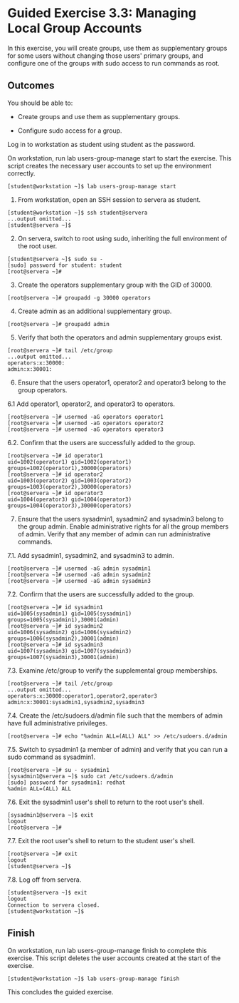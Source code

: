 # Guided Exercise 3.3: Managing Local Group Accounts

In this exercise, you will create groups, use them as supplementary groups for some users without changing those users' primary groups, and configure one of the groups with sudo access to run commands as root.

## Outcomes

You should be able to:

- Create groups and use them as supplementary groups.

- Configure sudo access for a group.

Log in to workstation as student using student as the password.

On workstation, run lab users-group-manage start to start the exercise. This script creates the necessary user accounts to set up the environment correctly.

```
[student@workstation ~]$ lab users-group-manage start
```

1. From workstation, open an SSH session to servera as student.

```
[student@workstation ~]$ ssh student@servera
...output omitted...
[student@servera ~]$ 
```

2. On servera, switch to root using sudo, inheriting the full environment of the root user.

```
[student@servera ~]$ sudo su -
[sudo] password for student: student
[root@servera ~]# 
```

3. Create the operators supplementary group with the GID of 30000.

```
[root@servera ~]# groupadd -g 30000 operators
```

4. Create admin as an additional supplementary group.

```
[root@servera ~]# groupadd admin
```

5. Verify that both the operators and admin supplementary groups exist.

```
[root@servera ~]# tail /etc/group
...output omitted...
operators:x:30000:
admin:x:30001:
```
6. Ensure that the users operator1, operator2 and operator3 belong to the group operators.

6.1 Add operator1, operator2, and operator3 to operators.

```
[root@servera ~]# usermod -aG operators operator1
[root@servera ~]# usermod -aG operators operator2
[root@servera ~]# usermod -aG operators operator3
```

6.2. Confirm that the users are successfully added to the group.

```
[root@servera ~]# id operator1
uid=1002(operator1) gid=1002(operator1) groups=1002(operator1),30000(operators)
[root@servera ~]# id operator2
uid=1003(operator2) gid=1003(operator2) groups=1003(operator2),30000(operators)
[root@servera ~]# id operator3
uid=1004(operator3) gid=1004(operator3) groups=1004(operator3),30000(operators)
```

7. Ensure that the users sysadmin1, sysadmin2 and sysadmin3 belong to the group admin. Enable administrative rights for all the group members of admin. Verify that any member of admin can run administrative commands.

7.1. Add sysadmin1, sysadmin2, and sysadmin3 to admin.

```
[root@servera ~]# usermod -aG admin sysadmin1
[root@servera ~]# usermod -aG admin sysadmin2
[root@servera ~]# usermod -aG admin sysadmin3
```

7.2. Confirm that the users are successfully added to the group.

```
[root@servera ~]# id sysadmin1
uid=1005(sysadmin1) gid=1005(sysadmin1) groups=1005(sysadmin1),30001(admin)
[root@servera ~]# id sysadmin2
uid=1006(sysadmin2) gid=1006(sysadmin2) groups=1006(sysadmin2),30001(admin)
[root@servera ~]# id sysadmin3
uid=1007(sysadmin3) gid=1007(sysadmin3) groups=1007(sysadmin3),30001(admin)
```

7.3. Examine /etc/group to verify the supplemental group memberships.

```
[root@servera ~]# tail /etc/group
...output omitted...
operators:x:30000:operator1,operator2,operator3
admin:x:30001:sysadmin1,sysadmin2,sysadmin3
```

7.4. Create the /etc/sudoers.d/admin file such that the members of admin have full administrative privileges.

```
[root@servera ~]# echo "%admin ALL=(ALL) ALL" >> /etc/sudoers.d/admin
```

7.5. Switch to sysadmin1 (a member of admin) and verify that you can run a sudo command as sysadmin1.

```
[root@servera ~]# su - sysadmin1
[sysadmin1@servera ~]$ sudo cat /etc/sudoers.d/admin
[sudo] password for sysadmin1: redhat
%admin ALL=(ALL) ALL
```

7.6. Exit the sysadmin1 user's shell to return to the root user's shell.

```
[sysadmin1@servera ~]$ exit
logout
[root@servera ~]# 
```

7.7. Exit the root user's shell to return to the student user's shell.

```
[root@servera ~]# exit
logout
[student@servera ~]$ 
```

7.8. Log off from servera.

```
[student@servera ~]$ exit
logout
Connection to servera closed.
[student@workstation ~]$ 
```

## Finish

On workstation, run lab users-group-manage finish to complete this exercise. This script deletes the user accounts created at the start of the exercise.

```
[student@workstation ~]$ lab users-group-manage finish
```

This concludes the guided exercise.
